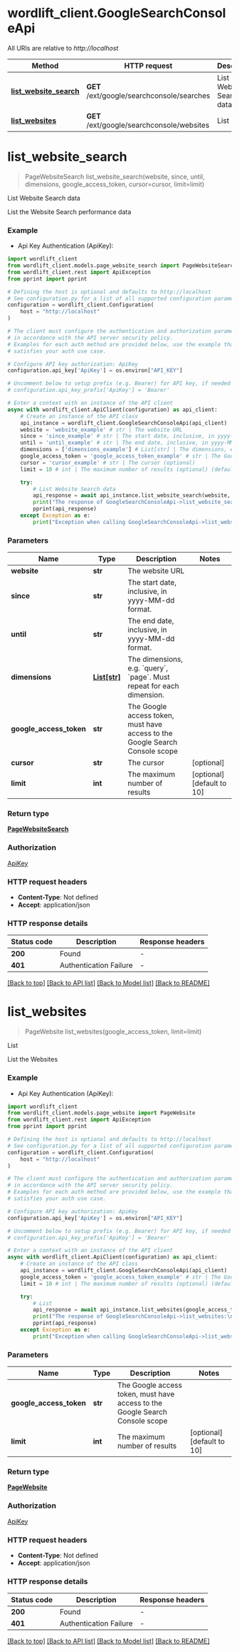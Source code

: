 # wordlift_client.GoogleSearchConsoleApi

All URIs are relative to *http://localhost*

Method | HTTP request | Description
------------- | ------------- | -------------
[**list_website_search**](GoogleSearchConsoleApi.md#list_website_search) | **GET** /ext/google/searchconsole/searches | List Website Search data
[**list_websites**](GoogleSearchConsoleApi.md#list_websites) | **GET** /ext/google/searchconsole/websites | List


# **list_website_search**
> PageWebsiteSearch list_website_search(website, since, until, dimensions, google_access_token, cursor=cursor, limit=limit)

List Website Search data

List the Website Search performance data

### Example

* Api Key Authentication (ApiKey):

```python
import wordlift_client
from wordlift_client.models.page_website_search import PageWebsiteSearch
from wordlift_client.rest import ApiException
from pprint import pprint

# Defining the host is optional and defaults to http://localhost
# See configuration.py for a list of all supported configuration parameters.
configuration = wordlift_client.Configuration(
    host = "http://localhost"
)

# The client must configure the authentication and authorization parameters
# in accordance with the API server security policy.
# Examples for each auth method are provided below, use the example that
# satisfies your auth use case.

# Configure API key authorization: ApiKey
configuration.api_key['ApiKey'] = os.environ["API_KEY"]

# Uncomment below to setup prefix (e.g. Bearer) for API key, if needed
# configuration.api_key_prefix['ApiKey'] = 'Bearer'

# Enter a context with an instance of the API client
async with wordlift_client.ApiClient(configuration) as api_client:
    # Create an instance of the API class
    api_instance = wordlift_client.GoogleSearchConsoleApi(api_client)
    website = 'website_example' # str | The website URL
    since = 'since_example' # str | The start date, inclusive, in yyyy-MM-dd format.
    until = 'until_example' # str | The end date, inclusive, in yyyy-MM-dd format.
    dimensions = ['dimensions_example'] # List[str] | The dimensions, e.g. `query`, `page`. Must repeat for each dimension.
    google_access_token = 'google_access_token_example' # str | The Google access token, must have access to the Google Search Console scope
    cursor = 'cursor_example' # str | The cursor (optional)
    limit = 10 # int | The maximum number of results (optional) (default to 10)

    try:
        # List Website Search data
        api_response = await api_instance.list_website_search(website, since, until, dimensions, google_access_token, cursor=cursor, limit=limit)
        print("The response of GoogleSearchConsoleApi->list_website_search:\n")
        pprint(api_response)
    except Exception as e:
        print("Exception when calling GoogleSearchConsoleApi->list_website_search: %s\n" % e)
```



### Parameters


Name | Type | Description  | Notes
------------- | ------------- | ------------- | -------------
 **website** | **str**| The website URL | 
 **since** | **str**| The start date, inclusive, in yyyy-MM-dd format. | 
 **until** | **str**| The end date, inclusive, in yyyy-MM-dd format. | 
 **dimensions** | [**List[str]**](str.md)| The dimensions, e.g. &#x60;query&#x60;, &#x60;page&#x60;. Must repeat for each dimension. | 
 **google_access_token** | **str**| The Google access token, must have access to the Google Search Console scope | 
 **cursor** | **str**| The cursor | [optional] 
 **limit** | **int**| The maximum number of results | [optional] [default to 10]

### Return type

[**PageWebsiteSearch**](PageWebsiteSearch.md)

### Authorization

[ApiKey](../README.md#ApiKey)

### HTTP request headers

 - **Content-Type**: Not defined
 - **Accept**: application/json

### HTTP response details

| Status code | Description | Response headers |
|-------------|-------------|------------------|
**200** | Found |  -  |
**401** | Authentication Failure |  -  |

[[Back to top]](#) [[Back to API list]](../README.md#documentation-for-api-endpoints) [[Back to Model list]](../README.md#documentation-for-models) [[Back to README]](../README.md)

# **list_websites**
> PageWebsite list_websites(google_access_token, limit=limit)

List

List the Websites

### Example

* Api Key Authentication (ApiKey):

```python
import wordlift_client
from wordlift_client.models.page_website import PageWebsite
from wordlift_client.rest import ApiException
from pprint import pprint

# Defining the host is optional and defaults to http://localhost
# See configuration.py for a list of all supported configuration parameters.
configuration = wordlift_client.Configuration(
    host = "http://localhost"
)

# The client must configure the authentication and authorization parameters
# in accordance with the API server security policy.
# Examples for each auth method are provided below, use the example that
# satisfies your auth use case.

# Configure API key authorization: ApiKey
configuration.api_key['ApiKey'] = os.environ["API_KEY"]

# Uncomment below to setup prefix (e.g. Bearer) for API key, if needed
# configuration.api_key_prefix['ApiKey'] = 'Bearer'

# Enter a context with an instance of the API client
async with wordlift_client.ApiClient(configuration) as api_client:
    # Create an instance of the API class
    api_instance = wordlift_client.GoogleSearchConsoleApi(api_client)
    google_access_token = 'google_access_token_example' # str | The Google access token, must have access to the Google Search Console scope
    limit = 10 # int | The maximum number of results (optional) (default to 10)

    try:
        # List
        api_response = await api_instance.list_websites(google_access_token, limit=limit)
        print("The response of GoogleSearchConsoleApi->list_websites:\n")
        pprint(api_response)
    except Exception as e:
        print("Exception when calling GoogleSearchConsoleApi->list_websites: %s\n" % e)
```



### Parameters


Name | Type | Description  | Notes
------------- | ------------- | ------------- | -------------
 **google_access_token** | **str**| The Google access token, must have access to the Google Search Console scope | 
 **limit** | **int**| The maximum number of results | [optional] [default to 10]

### Return type

[**PageWebsite**](PageWebsite.md)

### Authorization

[ApiKey](../README.md#ApiKey)

### HTTP request headers

 - **Content-Type**: Not defined
 - **Accept**: application/json

### HTTP response details

| Status code | Description | Response headers |
|-------------|-------------|------------------|
**200** | Found |  -  |
**401** | Authentication Failure |  -  |

[[Back to top]](#) [[Back to API list]](../README.md#documentation-for-api-endpoints) [[Back to Model list]](../README.md#documentation-for-models) [[Back to README]](../README.md)

